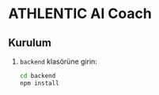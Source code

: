 # ATHLENTIC AI Coach

## Kurulum

1. `backend` klasörüne girin:
   ```bash
   cd backend
   npm install
